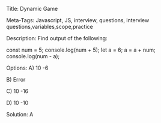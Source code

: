 Title: 
Dynamic Game



Meta-Tags:
Javascript, JS, interview, questions, interview questions,variables,scope,practice

Description:
Find output of the following:


const num = 5;
console.log(num + 5);
let a = 6;
a = a + num;
console.log(num - a);

Options:
A)  10
    -6

B)  Error

C)  10
    -16

D)  10
    -10

Solution:
A
